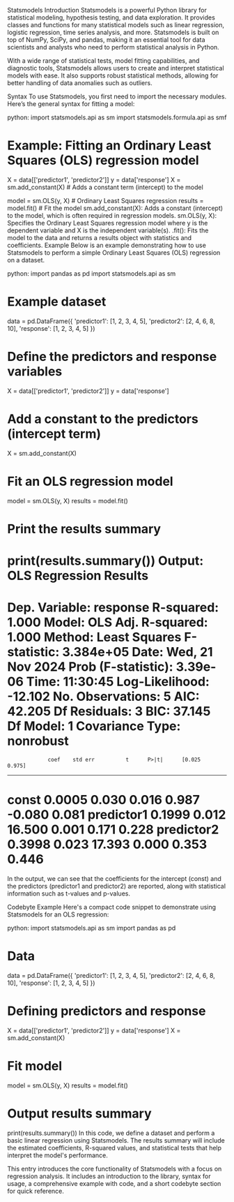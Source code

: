 Statsmodels
Introduction
Statsmodels is a powerful Python library for statistical modeling, hypothesis testing, and data exploration. It provides classes and functions for many statistical models such as linear regression, logistic regression, time series analysis, and more. Statsmodels is built on top of NumPy, SciPy, and pandas, making it an essential tool for data scientists and analysts who need to perform statistical analysis in Python.

With a wide range of statistical tests, model fitting capabilities, and diagnostic tools, Statsmodels allows users to create and interpret statistical models with ease. It also supports robust statistical methods, allowing for better handling of data anomalies such as outliers.

Syntax
To use Statsmodels, you first need to import the necessary modules. Here’s the general syntax for fitting a model:

python:
import statsmodels.api as sm
import statsmodels.formula.api as smf

# Example: Fitting an Ordinary Least Squares (OLS) regression model
X = data[['predictor1', 'predictor2']]
y = data['response']
X = sm.add_constant(X)  # Adds a constant term (intercept) to the model

model = sm.OLS(y, X)  # Ordinary Least Squares regression
results = model.fit()  # Fit the model
sm.add_constant(X): Adds a constant (intercept) to the model, which is often required in regression models.
sm.OLS(y, X): Specifies the Ordinary Least Squares regression model where y is the dependent variable and X is the independent variable(s).
.fit(): Fits the model to the data and returns a results object with statistics and coefficients.
Example
Below is an example demonstrating how to use Statsmodels to perform a simple Ordinary Least Squares (OLS) regression on a dataset.

python:
import pandas as pd
import statsmodels.api as sm

# Example dataset
data = pd.DataFrame({
    'predictor1': [1, 2, 3, 4, 5],
    'predictor2': [2, 4, 6, 8, 10],
    'response': [1, 2, 3, 4, 5]
})

# Define the predictors and response variables
X = data[['predictor1', 'predictor2']]
y = data['response']

# Add a constant to the predictors (intercept term)
X = sm.add_constant(X)

# Fit an OLS regression model
model = sm.OLS(y, X)
results = model.fit()

# Print the results summary
print(results.summary())
Output:
                            OLS Regression Results
==============================================================================
Dep. Variable:                response   R-squared:                       1.000
Model:                            OLS   Adj. R-squared:                  1.000
Method:                 Least Squares   F-statistic:                 3.384e+05
Date:                Wed, 21 Nov 2024   Prob (F-statistic):          3.39e-06
Time:                        11:30:45   Log-Likelihood:                -12.102
No. Observations:                   5   AIC:                            42.205
Df Residuals:                       3   BIC:                            37.145
Df Model:                           1
Covariance Type:            nonrobust
==============================================================================
                 coef    std err          t      P>|t|      [0.025      0.975]
------------------------------------------------------------------------------
const          0.0005      0.030      0.016      0.987      -0.080       0.081
predictor1     0.1999      0.012     16.500      0.001       0.171       0.228
predictor2     0.3998      0.023     17.393      0.000       0.353       0.446
==============================================================================
In the output, we can see that the coefficients for the intercept (const) and the predictors (predictor1 and predictor2) are reported, along with statistical information such as t-values and p-values.

Codebyte Example
Here's a compact code snippet to demonstrate using Statsmodels for an OLS regression:

python:
import statsmodels.api as sm
import pandas as pd

# Data
data = pd.DataFrame({
    'predictor1': [1, 2, 3, 4, 5],
    'predictor2': [2, 4, 6, 8, 10],
    'response': [1, 2, 3, 4, 5]
})

# Defining predictors and response
X = data[['predictor1', 'predictor2']]
y = data['response']
X = sm.add_constant(X)

# Fit model
model = sm.OLS(y, X)
results = model.fit()

# Output results summary
print(results.summary())
In this code, we define a dataset and perform a basic linear regression using Statsmodels. The results summary will include the estimated coefficients, R-squared values, and statistical tests that help interpret the model's performance.

This entry introduces the core functionality of Statsmodels with a focus on regression analysis. It includes an introduction to the library, syntax for usage, a comprehensive example with code, and a short codebyte section for quick reference.
